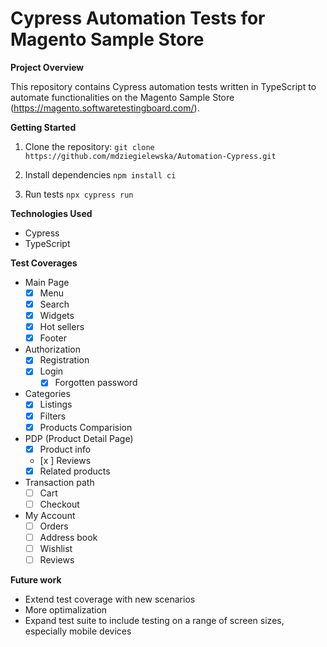 # Cypress Automation Tests for Magento Sample Store

**Project Overview**

This repository contains Cypress automation tests written in TypeScript to automate functionalities on the Magento Sample Store (https://magento.softwaretestingboard.com/). 

**Getting Started**

1. Clone the repository:
   ```git clone https://github.com/mdziegielewska/Automation-Cypress.git```

2. Install dependencies
    ```npm install ci```

3. Run tests
    ```npx cypress run```

**Technologies Used**

- Cypress
- TypeScript

**Test Coverages**

- Main Page
    - [x] Menu
    - [x] Search
    - [x] Widgets
    - [x] Hot sellers
    - [x] Footer
- Authorization
    - [x] Registration
    - [x] Login
        - [x] Forgotten password
- Categories
    - [x] Listings
    - [x] Filters
    - [x] Products Comparision
- PDP (Product Detail Page)
    - [x] Product info
    - [x ] Reviews
    - [x] Related products
- Transaction path
    - [ ] Cart
    - [ ] Checkout
- My Account
    - [ ] Orders
    - [ ] Address book
    - [ ] Wishlist
    - [ ] Reviews

**Future work**

- Extend test coverage with new scenarios
- More optimalization
- Expand test suite to include testing on a range of screen sizes, especially mobile devices
